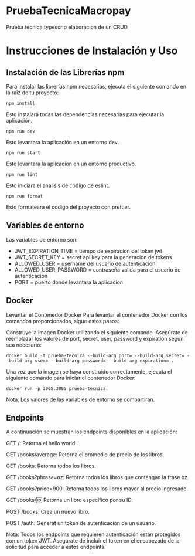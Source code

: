 # PruebaTecnicaMacropay
 Prueba tecnica typescrip elaboracion de un CRUD
 
# Instrucciones de Instalación y Uso

## Instalación de las Librerías npm

Para instalar las librerías npm necesarias, ejecuta el siguiente comando en la raíz de tu proyecto:

```
npm install
```
Esto instalará todas las dependencias necesarias para ejecutar la aplicación.

```
npm run dev
```
Esto levantara la aplicación en un entorno dev.

```
npm run start
```
Esto levantara la aplicacion en un entorno productivo.

```
npm run lint
```
Esto iniciara el analisis de codigo de eslint.

```
npm run format
```
Esto formateara el codigo del proyecto con prettier.

## Variables de entorno

Las variables de entorno son:

- JWT_EXPIRATION_TIME = tiempo de expiracion del token jwt
- JWT_SECRET_KEY = secret api key para la generacion de tokens
- ALLOWED_USER = username del usuario de autenticacion
- ALLOWED_USER_PASSWORD = contraseña valida para el usuario de autenticacion 
- PORT = puerto donde levantara la aplicacion 


## Docker

Levantar el Contenedor Docker
Para levantar el contenedor Docker con los comandos proporcionados, sigue estos pasos:

Construye la imagen Docker utilizando el siguiente comando. Asegúrate de reemplazar los valores de port, secret, user, password y expiration según sea necesario:


```  
docker build -t prueba-tecnica --build-arg port= --build-arg secret= --build-arg user= --build-arg password= --build-arg expiration= .
```

Una vez que la imagen se haya construido correctamente, ejecuta el siguiente comando para iniciar el contenedor Docker:
    
```
docker run -p 3005:3005 prueba-tecnica
```
Nota: Los valores de las variables de entorno se compartiran.

## Endpoints
A continuación se muestran los endpoints disponibles en la aplicación:

GET /: Retorna el hello world!.

GET /books/average: Retorna el promedio de precio de los libros.

GET /books: Retorna todos los libros.

GET /books?phrase=oz: Retorna todos los libros que contengan la frase oz.

GET /books?price=900: Retorna todos los libros mayor al precio ingresado.

GET /books/:id: Retorna un libro específico por su ID.

POST /books: Crea un nuevo libro.

POST /auth: Generat un token de autenticacion de un usuario.

Nota: Todos los endpoints que requieren autenticación están protegidos con un token JWT. Asegúrate de incluir el token en el encabezado de la solicitud para acceder a estos endpoints.
